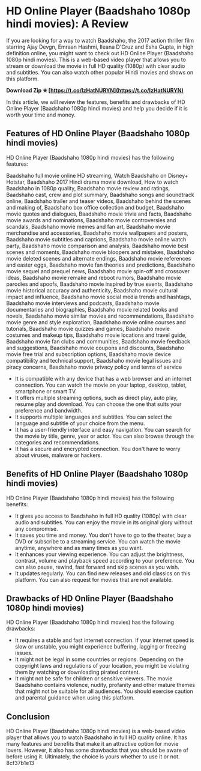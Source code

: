 
 
# HD Online Player (Baadshaho 1080p hindi movies): A Review
 
If you are looking for a way to watch Baadshaho, the 2017 action thriller film starring Ajay Devgn, Emraan Hashmi, Ileana D'Cruz and Esha Gupta, in high definition online, you might want to check out HD Online Player (Baadshaho 1080p hindi movies). This is a web-based video player that allows you to stream or download the movie in full HD quality (1080p) with clear audio and subtitles. You can also watch other popular Hindi movies and shows on this platform.
 
**Download Zip ✯ [https://t.co/IzHatNURYN](https://t.co/IzHatNURYN)**


 
In this article, we will review the features, benefits and drawbacks of HD Online Player (Baadshaho 1080p hindi movies) and help you decide if it is worth your time and money.
 
## Features of HD Online Player (Baadshaho 1080p hindi movies)
 
HD Online Player (Baadshaho 1080p hindi movies) has the following features:
 
Baadshaho full movie online HD streaming,  Watch Baadshaho on Disney+ Hotstar,  Baadshaho 2017 Hindi drama movie download,  How to watch Baadshaho in 1080p quality,  Baadshaho movie review and ratings,  Baadshaho cast, crew and plot summary,  Baadshaho songs and soundtrack online,  Baadshaho trailer and teaser videos,  Baadshaho behind the scenes and making of,  Baadshaho box office collection and budget,  Baadshaho movie quotes and dialogues,  Baadshaho movie trivia and facts,  Baadshaho movie awards and nominations,  Baadshaho movie controversies and scandals,  Baadshaho movie memes and fan art,  Baadshaho movie merchandise and accessories,  Baadshaho movie wallpapers and posters,  Baadshaho movie subtitles and captions,  Baadshaho movie online watch party,  Baadshaho movie comparison and analysis,  Baadshaho movie best scenes and moments,  Baadshaho movie bloopers and mistakes,  Baadshaho movie deleted scenes and alternate endings,  Baadshaho movie references and easter eggs,  Baadshaho movie fan theories and predictions,  Baadshaho movie sequel and prequel news,  Baadshaho movie spin-off and crossover ideas,  Baadshaho movie remake and reboot rumors,  Baadshaho movie parodies and spoofs,  Baadshaho movie inspired by true events,  Baadshaho movie historical accuracy and authenticity,  Baadshaho movie cultural impact and influence,  Baadshaho movie social media trends and hashtags,  Baadshaho movie interviews and podcasts,  Baadshaho movie documentaries and biographies,  Baadshaho movie related books and novels,  Baadshaho movie similar movies and recommendations,  Baadshaho movie genre and style exploration,  Baadshaho movie online courses and tutorials,  Baadshaho movie quizzes and games,  Baadshaho movie costumes and makeup tips,  Baadshaho movie locations and travel guide,  Baadshaho movie fan clubs and communities,  Baadshaho movie feedback and suggestions,  Baadshaho movie coupons and discounts,  Baadshaho movie free trial and subscription options,  Baadshaho movie device compatibility and technical support,  Baadshaho movie legal issues and piracy concerns,  Baadshaho movie privacy policy and terms of service
 
- It is compatible with any device that has a web browser and an internet connection. You can watch the movie on your laptop, desktop, tablet, smartphone or smart TV.
- It offers multiple streaming options, such as direct play, auto play, resume play and download. You can choose the one that suits your preference and bandwidth.
- It supports multiple languages and subtitles. You can select the language and subtitle of your choice from the menu.
- It has a user-friendly interface and easy navigation. You can search for the movie by title, genre, year or actor. You can also browse through the categories and recommendations.
- It has a secure and encrypted connection. You don't have to worry about viruses, malware or hackers.

## Benefits of HD Online Player (Baadshaho 1080p hindi movies)
 
HD Online Player (Baadshaho 1080p hindi movies) has the following benefits:

- It gives you access to Baadshaho in full HD quality (1080p) with clear audio and subtitles. You can enjoy the movie in its original glory without any compromise.
- It saves you time and money. You don't have to go to the theater, buy a DVD or subscribe to a streaming service. You can watch the movie anytime, anywhere and as many times as you want.
- It enhances your viewing experience. You can adjust the brightness, contrast, volume and playback speed according to your preference. You can also pause, rewind, fast forward and skip scenes as you wish.
- It updates regularly. You can find new releases and old classics on this platform. You can also request for movies that are not available.

## Drawbacks of HD Online Player (Baadshaho 1080p hindi movies)
 
HD Online Player (Baadshaho 1080p hindi movies) has the following drawbacks:

- It requires a stable and fast internet connection. If your internet speed is slow or unstable, you might experience buffering, lagging or freezing issues.
- It might not be legal in some countries or regions. Depending on the copyright laws and regulations of your location, you might be violating them by watching or downloading pirated content.
- It might not be safe for children or sensitive viewers. The movie Baadshaho contains violence, nudity, profanity and other mature themes that might not be suitable for all audiences. You should exercise caution and parental guidance when using this platform.

## Conclusion
 
HD Online Player (Baadshaho 1080p hindi movies) is a web-based video player that allows you to watch Baadshaho in full HD quality online. It has many features and benefits that make it an attractive option for movie lovers. However, it also has some drawbacks that you should be aware of before using it. Ultimately, the choice is yours whether to use it or not.
 8cf37b1e13
 
